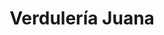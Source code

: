 ---
title: "Verdulería Juana"
url: /ciudad-autonoma-de-buenos-aires/verduleria-juana/
shop: frutería
---